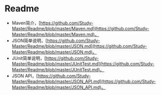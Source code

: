 Readme
======

* Maven简介，[https://github.com/Study-Master/Readme/blob/master/Maven.md](https://github.com/Study-Master/Readme/blob/master/Maven.md)。
* JSON简单说明，[https://github.com/Study-Master/Readme/blob/master/JSON.md](https://github.com/Study-Master/Readme/blob/master/JSON.md)。
* JUnit简单说明，[https://github.com/Study-Master/Readme/blob/master/JUnitTest.md](https://github.com/Study-Master/Readme/blob/master/JUnitTest.md)。
* JSON API，[https://github.com/Study-Master/Readme/blob/master/JSON_API.md](https://github.com/Study-Master/Readme/blob/master/JSON_API.md)。